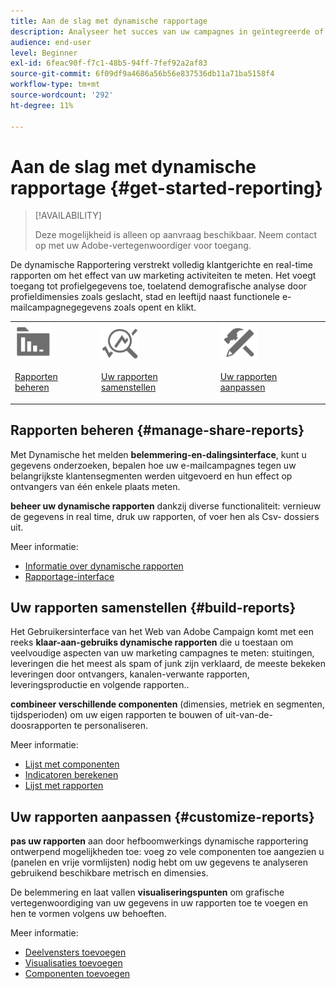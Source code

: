```yaml
---
title: Aan de slag met dynamische rapportage
description: Analyseer het succes van uw campagnes in geïntegreerde of aangepaste dynamische rapporten.
audience: end-user
level: Beginner
exl-id: 6feac90f-f7c1-48b5-94ff-7fef92a2af83
source-git-commit: 6f09df9a4686a56b56e837536db11a71ba5158f4
workflow-type: tm+mt
source-wordcount: '292'
ht-degree: 11%

---
```


# Aan de slag met dynamische rapportage {#get-started-reporting}

>[!AVAILABILITY]
>
>Deze mogelijkheid is alleen op aanvraag beschikbaar. Neem contact op met uw Adobe-vertegenwoordiger voor toegang.

De dynamische Rapportering verstrekt volledig klantgerichte en real-time rapporten om het effect van uw marketing activiteiten te meten. Het voegt toegang tot profielgegevens toe, toelatend demografische analyse door profieldimensies zoals geslacht, stad en leeftijd naast functionele e-mailcampagnegegevens zoals opent en klikt.

<table>
<tr>
<td><img src="assets/do-not-localize/icon_manage.svg" width="60px"><p><a href="#manage-share-reports">Rapporten beheren</a></p></td><td><img src="assets/do-not-localize/icon_build.svg" width="60px"><p><a href="#build-reports">Uw rapporten samenstellen</a></p></td><td><img src="assets/do-not-localize/icon_customize.svg" width="60px"><p><a href="#customize-reports">Uw rapporten aanpassen</a></p></td></tr>
</table>

## Rapporten beheren {#manage-share-reports}

Met Dynamische het melden **belemmering-en-dalingsinterface**, kunt u gegevens onderzoeken, bepalen hoe uw e-mailcampagnes tegen uw belangrijkste klantensegmenten werden uitgevoerd en hun effect op ontvangers van één enkele plaats meten.

**beheer uw dynamische rapporten** dankzij diverse functionaliteit: vernieuw de gegevens in real time, druk uw rapporten, of voer hen als Csv- dossiers uit.

Meer informatie:

* [Informatie over dynamische rapporten](about-dynamic-reports.md)
* [Rapportage-interface](reporting-interface.md)

## Uw rapporten samenstellen {#build-reports}

Het Gebruikersinterface van het Web van Adobe Campaign komt met een reeks **klaar-aan-gebruiks dynamische rapporten** die u toestaan om veelvoudige aspecten van uw marketing campagnes te meten: stuitingen, leveringen die het meest als spam of junk zijn verklaard, de meeste bekeken leveringen door ontvangers, kanalen-verwante rapporten, leveringsproductie en volgende rapporten..

**combineer verschillende componenten** (dimensies, metriek en segmenten, tijdsperioden) om uw eigen rapporten te bouwen of uit-van-de-doosrapporten te personaliseren.

Meer informatie:

* [Lijst met componenten](list-of-components.md)
* [Indicatoren berekenen](indicator-calculation.md)
* [Lijst met rapporten](defining-the-report-period.md)

## Uw rapporten aanpassen {#customize-reports}

**pas uw rapporten** aan door hefboomwerkings dynamische rapportering ontwerpend mogelijkheden toe: voeg zo vele componenten toe aangezien u (panelen en vrije vormlijsten) nodig hebt om uw gegevens te analyseren gebruikend beschikbare metrisch en dimensies.

De belemmering en laat vallen **visualiseringspunten** om grafische vertegenwoordiging van uw gegevens in uw rapporten toe te voegen en hen te vormen volgens uw behoeften.

Meer informatie:

* [Deelvensters toevoegen](adding-panels.md)
* [Visualisaties toevoegen](adding-visualizations.md)
* [Componenten toevoegen](adding-components.md)
